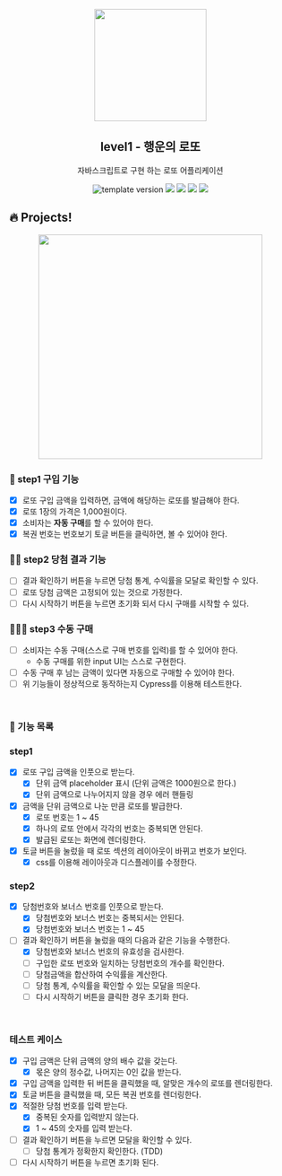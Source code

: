 <p align="middle" >
  <img width="200px;" src="./src/images/lotto_ball.png"/>
</p>
<h2 align="middle">level1 - 행운의 로또</h2>
<p align="middle">자바스크립트로 구현 하는 로또 어플리케이션</p>
<p align="middle">
<img src="https://img.shields.io/badge/version-1.0.0-blue?style=flat-square" alt="template version"/>
<img src="https://img.shields.io/badge/language-html-red.svg?style=flat-square"/>
<img src="https://img.shields.io/badge/language-css-blue.svg?style=flat-square"/>
<img src="https://img.shields.io/badge/language-js-yellow.svg?style=flat-square"/>
<a href="https://github.com/daybrush/moveable/blob/master/LICENSE" target="_blank">
  <img src="https://img.shields.io/github/license/daybrush/moveable.svg?style=flat-square&label=license&color=08CE5D"/>
  </a>
</p>

## 🔥 Projects!

<p align="middle">
  <img width="400" src="./src/images/lotto_ui.png">
</p>

### 🎯 step1 구입 기능

- [x] 로또 구입 금액을 입력하면, 금액에 해당하는 로또를 발급해야 한다.
- [x] 로또 1장의 가격은 1,000원이다.
- [x] 소비자는 **자동 구매**를 할 수 있어야 한다.
- [x] 복권 번호는 번호보기 토글 버튼을 클릭하면, 볼 수 있어야 한다.

### 🎯🎯 step2 당첨 결과 기능

- [ ] 결과 확인하기 버튼을 누르면 당첨 통계, 수익률을 모달로 확인할 수 있다.
- [ ] 로또 당첨 금액은 고정되어 있는 것으로 가정한다.
- [ ] 다시 시작하기 버튼을 누르면 초기화 되서 다시 구매를 시작할 수 있다.

### 🎯🎯🎯 step3 수동 구매

- [ ] 소비자는 수동 구매(스스로 구매 번호를 입력)를 할 수 있어야 한다.
  - 수동 구매를 위한 input UI는 스스로 구현한다.
- [ ] 수동 구매 후 남는 금액이 있다면 자동으로 구매할 수 있어야 한다.
- [ ] 위 기능들이 정상적으로 동작하는지 Cypress를 이용해 테스트한다.

<br>

### 💾 기능 목록

### step1

- [x] 로또 구입 금액을 인풋으로 받는다.
  - [x] 단위 금액 placeholder 표시 (단위 금액은 1000원으로 한다.)
  - [x] 단위 금액으로 나누어지지 않을 경우 에러 핸들링
- [x] 금액을 단위 금액으로 나눈 만큼 로또를 발급한다.
  - [x] 로또 번호는 1 ~ 45
  - [x] 하나의 로또 안에서 각각의 번호는 중복되면 안된다.
  - [x] 발급된 로또는 화면에 렌더링한다.
- [x] 토글 버튼을 눌렀을 때 로또 섹션의 레이아웃이 바뀌고 번호가 보인다.
  - [x] css를 이용해 레이아웃과 디스플레이를 수정한다.

### step2

- [x] 당첨번호와 보너스 번호를 인풋으로 받는다.
  - [x] 당첨번호와 보너스 번호는 중복되서는 안된다.
  - [x] 당첨번호와 보너스 번호는 1 ~ 45
- [ ] 결과 확인하기 버튼을 눌렀을 때의 다음과 같은 기능을 수행한다.
  - [x] 당첨번호와 보너스 번호의 유효성을 검사한다.
  - [ ] 구입한 로또 번호와 일치하는 당첨번호의 개수를 확인한다.
  - [ ] 당첨금액을 합산하여 수익률을 계산한다.
  - [ ] 당첨 통계, 수익률을 확인할 수 있는 모달을 띄운다.
  - [ ] 다시 시작하기 버튼을 클릭한 경우 초기화 한다.

<br>

### 테스트 케이스

- [x] 구입 금액은 단위 금액의 양의 배수 값을 갖는다.
  - [x] 몫은 양의 정수값, 나머지는 0인 값을 받는다.
- [x] 구입 금액을 입력한 뒤 버튼을 클릭했을 때, 알맞은 개수의 로또를 렌더링한다.
- [x] 토글 버튼을 클릭했을 때, 모든 복권 번호를 렌더링한다.
- [x] 적절한 당첨 번호를 입력 받는다.
  - [x] 중복된 숫자를 입력받지 않는다.
  - [x] 1 ~ 45의 숫자를 입력 받는다.
- [ ] 결과 확인하기 버튼을 누르면 모달을 확인할 수 있다.
  - [ ] 당첨 통계가 정확한지 확인한다. (TDD)
- [ ] 다시 시작하기 버튼을 누르면 초기화 된다.
